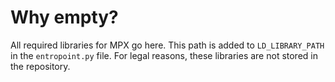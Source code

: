 # Why empty?

All required libraries for MPX go here.
This path is added to `LD_LIBRARY_PATH` in the `entropoint.py` file.
For legal reasons, these libraries are not stored in the repository.
